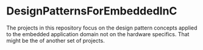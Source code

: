 # DesignPatternsForEmbeddedInC

The projects in this repository focus on the design pattern concepts applied to
the embedded application domain not on the hardware specifics. That might be the 
of another set of projects.
